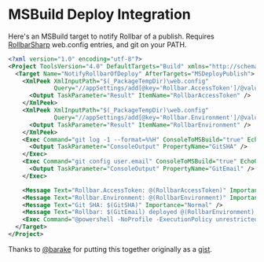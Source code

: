 # MSBuild Deploy Integration

Here's an MSBuild target to notify Rollbar of a publish. Requires
[RollbarSharp](https://github.com/mroach/RollbarSharp) web.config
entries, and git on your PATH.

```xml
<?xml version="1.0" encoding="utf-8"?>
<Project ToolsVersion="4.0" DefaultTargets="Build" xmlns="http://schemas.microsoft.com/developer/msbuild/2003">
  <Target Name="NotifyRollbarOfDeploy" AfterTargets="MSDeployPublish">
    <XmlPeek XmlInputPath="$(_PackageTempDir)\web.config"
             Query="//appSettings/add[@key='Rollbar.AccessToken']/@value">
      <Output TaskParameter="Result" ItemName="RollbarAccessToken" />
    </XmlPeek>
    <XmlPeek XmlInputPath="$(_PackageTempDir)\web.config"
             Query="//appSettings/add[@key='Rollbar.Environment']/@value">
      <Output TaskParameter="Result" ItemName="RollbarEnvironment" />
    </XmlPeek>
    <Exec Command="git log -1 --format=%%H" ConsoleToMSBuild="true" EchoOff="true" WorkingDirectory="$(ProjectDir)\..">
      <Output TaskParameter="ConsoleOutput" PropertyName="GitSHA" />
    </Exec>
    <Exec Command="git config user.email" ConsoleToMSBuild="true" EchoOff="true" WorkingDirectory="$(ProjectDir)\..">
      <Output TaskParameter="ConsoleOutput" PropertyName="GitEmail" />
    </Exec>

    <Message Text="Rollbar.AccessToken: @(RollbarAccessToken)" Importance="Normal" />
    <Message Text="Rollbar.Environment: @(RollbarEnvironment)" Importance="Normal" />
    <Message Text="Git SHA: $(GitSHA)" Importance="Normal" />
    <Message Text="Rollbar: $(GitEmail) deployed @(RollbarEnvironment) revision $(GitSHA)" Importance="High" />
    <Exec Command="@powershell -NoProfile -ExecutionPolicy unrestricted -Command &quot;(new-object net.webclient).UploadString('https://api.rollbar.com/api/1/deploy/', 'access_token=@(RollbarAccessToken)&amp;environment=@(RollbarEnvironment)&amp;revision=$(GitSHA)&amp;local_username=$(GitEmail)')&quot;" EchoOff="true" />
  </Target>
</Project>
```

Thanks to [@barake](https://github.com/barake) for putting this together
originally as a
[gist](https://gist.github.com/barake/128a094153d64ff5e230).
